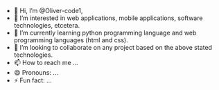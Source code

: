 - 👋 Hi, I’m @Oliver-code1,
- 👀 I’m interested in web applications, mobile applications, software technologies, etcetera.
- 🌱 I’m currently learning python programming language and web programming languages (html and css).
- 💞️ I’m looking to collaborate on any project based on the above stated technologies.
- 📫 How to reach me ...
- 😄 Pronouns: ...
- ⚡ Fun fact: ...

<!---
Oliver-code1/Oliver-code1 is a ✨ special ✨ repository because its `README.md` (this file) appears on your GitHub profile.
You can click the Preview link to take a look at your changes.
--->
